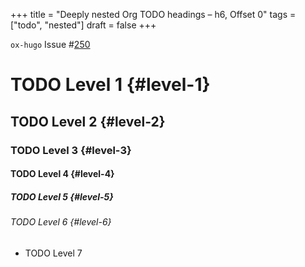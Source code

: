 +++
title = "Deeply nested Org TODO headings – h6, Offset 0"
tags = ["todo", "nested"]
draft = false
+++

`ox-hugo` Issue #[250](https://github.com/kaushalmodi/ox-hugo/issues/250)


# <span class="org-todo todo TODO">TODO</span> Level 1 {#level-1}


## <span class="org-todo todo TODO">TODO</span> Level 2 {#level-2}


### <span class="org-todo todo TODO">TODO</span> Level 3 {#level-3}


#### <span class="org-todo todo TODO">TODO</span> Level 4 {#level-4}


##### <span class="org-todo todo TODO">TODO</span> Level 5 {#level-5}


###### <span class="org-todo todo TODO">TODO</span> Level 6 {#level-6}

-   TODO Level 7
